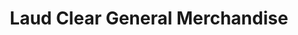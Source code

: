---
title: "Laud Clear General Merchandise"
url: /manila/laud-clear-general-merchandise/
shop: electronics
---